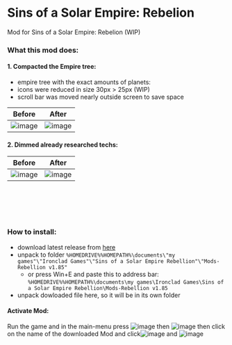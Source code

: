 
# Sins of a Solar Empire: Rebelion
Mod for Sins of a Solar Empire: Rebelion (WIP)
### What this mod does:

#### 1. Compacted the Empire tree:
- empire tree with the exact amounts of planets:
- icons were reduced in size 30px > 25px (WIP)
- scroll bar was moved nearly outside screen to save space

| **Before** | **After** |
|--|--|
|![image](https://user-images.githubusercontent.com/36369441/221621320-97cd77b4-43be-4822-ab30-cd0373328a52.png)| ![image](https://user-images.githubusercontent.com/36369441/221622499-d5a596a6-52f3-4453-bc70-60b5a0ccd4a4.png) | 

#### 2. Dimmed already researched techs:

| **Before** | **After** |
|--|--|
|![image](https://user-images.githubusercontent.com/36369441/221631366-ce37692a-8068-42b5-939e-39357f63bbb8.png) | ![image](https://user-images.githubusercontent.com/36369441/221631685-f3a31c6f-da59-4af2-be81-d8a0f597d34a.png) |

<br/>
<br/><br/><br/>






### How to install:
- download latest release from [here](https://github.com/Ejsstiil/SoaSER-GUITweaks/releases)
- unpack to folder `%HOMEDRIVE%%HOMEPATH%\documents\"my games"\"Ironclad Games"\"Sins of a Solar Empire Rebellion"\"Mods-Rebellion v1.85"`
	- or press Win+E and paste this to address bar: `%HOMEDRIVE%%HOMEPATH%\documents\my games\Ironclad Games\Sins of a Solar Empire Rebellion\Mods-Rebellion v1.85`
- unpack dowloaded file here, so it will be in its own folder

#### Activate Mod:

Run the game and in the main-menu press ![image](https://user-images.githubusercontent.com/36369441/221620460-b9e93ac6-5a77-40e8-9a66-39267cabf7c1.png)
then ![image](https://user-images.githubusercontent.com/36369441/221620728-e3d618f3-a59c-44ee-9e76-3f914d6f799c.png)
then click on the name of the downloaded Mod and click![image](https://user-images.githubusercontent.com/36369441/221620861-f8e12dcb-1848-4ce1-9a22-85861001545c.png)
and ![image](https://user-images.githubusercontent.com/36369441/221620956-c9c9c6d7-1f3f-4b66-a3b5-57554faf8070.png)


